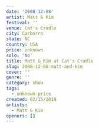 ```yaml
---
date: '2008-12-08'
artist: Matt & Kim
festival: ''
venue: Cat's Cradle
city: Carborro
state: NC
country: USA
price: unknown
solo: 'No'
title: Matt & Kim at Cat's Cradle
slug: 2008-12-08-matt-and-kim
cover: ''
genre: ''
category: show
tags:
  - unknown price
created: 02/15/2019
artists:
  - Matt & Kim
openers: []
---
```


